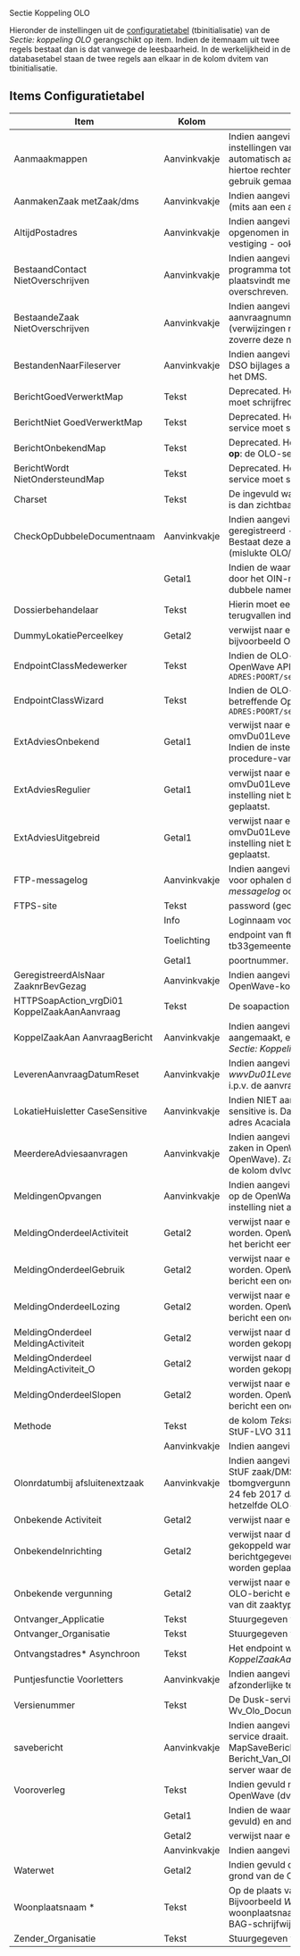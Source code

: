  Sectie Koppeling OLO

Hieronder de instellingen uit de [configuratietabel](/docs/instellen_inrichten/configuratie/README.md) (tbinitialisatie) van de _Sectie: koppeling OLO_ gerangschikt op item. Indien de itemnaam uit twee regels bestaat dan is dat vanwege de leesbaarheid. In de werkelijkheid in de databasetabel staan de twee regels aan elkaar in de kolom dvitem van tbinitialisatie.

## Items Configuratietabel

| Item                                         | Kolom        | Omschrijving                                           |
|----------------------------------------------|--------------|--------------------------------------------------------|
| Aanmaakmappen                                | Aanvinkvakje | Indien aangevinkt zal de OLO-verwerkingservice proberen op de fileshare (!) mappen aan te maken conform de instellingen van kolom _Tekst_ bij _Sectie: Aanmaakmappen_ waarbij _Item_ begint met \_Omgeving\_\_ of \_MilGebr\_\_. De automatisch aan te maken mappen zullen in ieder geval gedefinieerd moeten zijn als UNC-paden en de OLO-service moet hiertoe rechten hebben. Het gaat om de mappen zonder de variabelen `%inspnr%` , `%adviesnr%` en `%bezwaarnr%`. Let op: indien gebruik gemaakt wordt van de AIM tool, dan kan deze instelling NIET aanstaan. |
| AanmakenZaak metZaak/dms                     | Aanvinkvakje | Indien aangevinkt zal de OLO-service ook een StUF Zaak/DMS creerZaakbericht sturen naar het externe zaaksysteem (mits aan een aantal voorwaarden is voldaan: zie lemma _OLO-verwerking_. |
| AltijdPostadres                              | Aanvinkvakje | Indien aangevinkt en het correspondentieadres van een initiator of gemachtigde bij natuurlijkpersoon of vestiging is NIET opgenomen in het bericht, dan worden de verblijfsadresgegevens uit het OLO-bericht - naast overname in het blok vestiging - ook overgenomen in het blok postadres van de contactpersoon. |
| BestaandContact NietOverschrijven            | Aanvinkvakje | Indien aangevinkt heeft dat tot consequentie dat wanneer tijdens het inlezen van de aanvrager of gemachtigde het programma tot de conclusie komt dat deze reeds bestaat als contactadres in OpenWave, er alleen een koppeling plaatsvindt met de nieuwe vergunningsaanvraag zonder dat daarbij de bestaande contactadresgegevens worden overschreven. |
| BestaandeZaak NietOverschrijven              | Aanvinkvakje | Indien aangevinkt heeft dat tot consequentie dan wanneer een OLO-bericht wordt verwerkt met een OLO-aanvraagnummer dat al bestaat in OpenWave de gegevens van die bestaande zaak NIET worden overschreven. De (verwijzingen naar) bijlages van het OLO-bericht worden wel opgenomen in de tabel nagekomen OLO-berichten in zoverre deze nog niet bestonden (er wordt gematched op de tag bestandsnaam). |
| BestandenNaarFileserver                      | Aanvinkvakje | Indien aangevinkt en in hybride situatie dat documenten zowel op fileserver als in een DMS kunnen staan, zullen OLO en DSO bijlages automatisch op de fileserver worden geplaatst. Indien deze instelling niet bestaat of is uitgevinkt dan dus in het DMS. |
| BerichtGoedVerwerktMap                       | Tekst        | Deprecated. Het UNC-pad waarop de succesvol verwerkte OLO-berichten worden geplaatst. **Let op**: de OLO-service moet schrijfrechten hebben op deze map. Deze functie is door Messagelog overbodig geworden. |
| BerichtNiet GoedVerwerktMap                  | Tekst        | Deprecated. Het UNC-pad waarop de NIET succesvol verwerkte OLO-berichten worden geplaatst. **Let op**: de OLO-service moet schrijfrechten hebben op deze map. Deze functie is door Messagelog overbodig geworden. |
| BerichtOnbekendMap                           | Tekst        | Deprecated. Het UNC-pad waarop de onbekende -berichten die naar de OLO-service zijn gestuurd worden geplaatst. **Let op**: de OLO-service moet schrijfrechten hebben op deze map. Deze functie is door Messagelog overbodig geworden. |
| BerichtWordt NietOndersteundMap              | Tekst        | Deprecated. Het UNC-pad waarop de OLO-berichten die OpenWave niet ondersteund worden geplaatst. **Let op**: de OLO-service moet schrijfrechten hebben op deze map. Deze functie is door Messagelog overbodig geworden. |
| Charset                                      | Tekst        | De ingevuld waarde verschijnt bovenaan in de uitgaande xml van het koppelvraagaanzaak-bericht. Bijv. de waarde utf-8 is dan zichtbaar in _`<?xml version="1.0" encoding="utf-8"?>`_. |
| CheckOpDubbeleDocumentnaam                   | Aanvinkvakje | Indien aangevinkt zal OpenWave bij het plaatsen van OLO en of DSO-bijlages - indien deze automatisch worden geregistreerd - een extra check op het bestaat van de bijlagenaam in de kolom dvdocfilenaam van tbcorrespondentie. Bestaat deze al dan wordt de bijlage niet geplaatst, maar wordt wel een extra regel aangemaakt in tbbadextupload (mislukte OLO/DSO-bijlages). |
|                                              | Getal1       | Indien de waarde <> 1 dan gaat OpenWave er vanuit dat bij DSO documenten de eerste 20 posities worden ingenomen door het OIN-nummer. In verband met complexe vergunningen wordt dit OIN-nummer dan genegeerd bij de check op dubbele namen. |
| Dossierbehandelaar                           | Tekst        | Hierin moet een valide medewerkerscode (tbmedewerkers.dvcode) staan, **Let op**: case-sensitive, waarop de service kan terugvallen indien bij het zaaktype geen default behandelaar is opgegeven. |
| DummyLokatiePerceelkey                       | Getal2       | verwijst naar een dnkey van tabel locaties (tbperceeladressen) met de betekenis onbekend adres (gevuld met bijvoorbeeld Onbekende Plaats, Onbekende Straat, Huisnummer 0 of 9999). |
| EndpointClassMedewerker                      | Tekst        | Indien de OLO-service een zaak moet doorsturen naar het externe zaak/DMS wordt hier het endpoint van de autorisatie OpenWave API (getAuthorisation) verwacht: dit moet zijn: `http://IP-ADRES:POORT/services/nl.rem.openwave.published.Medewerker.nl.rem.openwave.published.MedewerkerHttpSoap12Endpoint/` |
| EndpointClassWizard                          | Tekst        | Indien de OLO-service een zaak moet doorsturen naar het externe zaak/DMS wordt hier het endpoint van de de betreffende OpenWave API (maakZaakinZaaksysteem) verwacht: dit moet zijn `http://IP-ADRES:POORT/services/nl.rem.openwave.published.Wizard.nl.rem.openwave.published.WizardHttpSoap12Endpoint/` |
| ExtAdviesOnbekend                            | Getal1       | verwijst naar een een dnkey van tabel zaaktypes omgeving (TbSoortOmgverg) waaronder de OLO-berichten van type omvDu01LeverenAanvraag met de tag aanvraagprocedure anders dan regulier of uitgebreid moeten worden geplaatst. Indien de instelling niet bestaat dan worden deze adviesaanvragen onder de verplichte OW zaaktype voor geen-procedure-van-toepassing geplaatst. |
| ExtAdviesRegulier                            | Getal1       | verwijst naar een een dnkey van tabel zaaktypes omgeving TbSoortOmgverg waaronder de OLO-berichten van type omvDu01LeverenAanvraag met de tag aanvraagprocedure _Reguliere procedure_ geplaatst moeten worden. Indien de instelling niet bestaat dan worden deze adviesaanvragen onder de verplichte OW zaaktype voor de reguliere procedure geplaatst. |
| ExtAdviesUitgebreid                          | Getal1       | verwijst naar een een dnkey van tabel zaaktypes omgeving (TbSoortOmgverg) waaronder de OLO-berichten van type omvDu01LeverenAanvraag met de tag aanvraagprocedure _Uitgebreide procedure_ geplaatst moeten worden. Indien de instelling niet bestaat dan worden deze adviesaanvragen onder de verplichte OW zaaktype voor de uitgebreide procedure geplaatst. |
| FTP-messagelog                               | Aanvinkvakje | Indien aangevinkt worden de aanroepen naar de FTPS-site voor ophalen ontbrekende OLO-documenten en aanroepen voor ophalen documenten uit DSO (verzoeken), gelogd in tbmessagelog (mits de algemene instelling _Sectie: OWB en Item: messagelog_ ook is aangevinkt). |
| FTPS-site                                    | Tekst        | password (gecrypt) van toegang tot OLO-ftps-site.      |
|                                              | Info         | Loginnaam voor toegang tot ftps-site.                  |
|                                              | Toelichting  | endpoint van ftps-site. OpenWave zal voor deze credentials overigens eerst kijken naar de ingestelde waarden in tabel tb33gemeente |
|                                              | Getal1       | poortnummer.                                           |
| GeregistreerdAlsNaar ZaaknrBevGezag          | Aanvinkvakje | Indien aangevinkt, dan wordt de tag identificatie uit het OLO-bericht van blok _StaatGeregistreerdAls_ opgeslagen in de OpenWave-kolom dvzaaknrbevgezag i.p.v. dvintzaakcode (zaaknr extern zaak/DMS). |
| HTTPSoapAction_vrgDi01 KoppelZaakAanAanvraag | Tekst        | De soapaction nodig bij uitgaande bericht. Vullen met _vrgDi01KoppelZaakAanAanvraag_. |
| KoppelZaakAan AanvraagBericht                | Aanvinkvakje | Indien aangevinkt dan zal OpenWave na ontvangst van een aanvraag, waarbij een nieuwe zak in OpenWave is aangemaakt, een zogenaamd vrgDi01KoppelZaakAanAanvraag bericht naar het endpoint genoemd in kolom _Tekst_ van _Sectie: Koppeling OLO Item: Ontvangstadres_Asynchroon_. |
| LeverenAanvraagDatumReset                    | Aanvinkvakje | Indien aangevinkt en het gaat om de verwerking van de berichtsoorten _OmvDu01LeverenAanvraag en wwvDu01LeverenAanvraag_, dan zal de startdatum (tbomgvergunning.ddaanvraag) worden gevuld met de systeemdatum i.p.v. de aanvraagdatum uit het bericht. |
| LokatieHuisletter CaseSensitive              | Aanvinkvakje | Indien NIET aangevinkt betekent dit dat bij het inlezen van het locatie adres uit het OLO-bericht de huisletter niet case-sensitive is. Dat wil zeggen dat een aanvraag voor bijvoorbeeld Acacialaan 1 b gekoppeld kan worden aan het locatie adres Acacialaan 1 b of aan 1 B. De default instelling is aangevinkt!!!! dus wel onderscheid. |
| MeerdereAdviesaanvragen                      | Aanvinkvakje | Indien aangevinkt ontstaan bij de berichtsoorten _omvDu01LeverenAanvraag of wwvDu01LeverenAanvraag_ meerdere zaken in OpenWave wanneer de berichten doublure-waardes hebben in de tag `<aanvraagnummer>`(OLO/DSO nummer in OpenWave). Zaken in OpenWave worden in dat geval automatisch voorzien van een postfix (bijv.\_1 of \*2) om de waarde in de kolom dvlvoaanvraagnr uniek te houden. |
| MeldingenOpvangen                            | Aanvinkvakje | Indien aangevinkt dan worden OLO-berichten met de procedure _Geen procedure van toepassing_ of _Onbekend_ geplaatst op de OpenWave zaaktypes Sloopmelding of Gebruikmelding, Lozingsmelding of Activiteitenmelding. Indien deze instelling niet aangevinkt is dan worden deze OLO-berichten geplaatst op de onbekende OLO-vergunning. |
| MeldingOnderdeelActiviteit                   | Getal2       | verwijst naar een dnkey van tabel zaaktypes omgeving (TbSoortOmgverg) waaronder de activiteitenmeldingen geplaatst worden. OpenWave beschouwt een OLO-bericht als een activiteitenmelding indien _MeldingenOpvangen_ aangevinkt is en het bericht een onderdeel `<onderdeelActiviteitenMelding>` bevat. |
| MeldingOnderdeelGebruik                      | Getal2       | verwijst naar een dnkey van tabel zaaktypes omgeving (TbSoortOmgverg) waaronder de gebruiksmeldingen geplaatst worden. OpenWave beschouwt een OLO-bericht als een gebruiksmelding indien _MeldingenOpvangen_ aangevinkt is en het bericht een onderdeel `<onderdeelGebruik>` bevat. |
| MeldingOnderdeelLozing                       | Getal2       | verwijst naar een dnkey van tabel zaaktypes omgeving (TbSoortOmgverg) waaronder de lozingsmeldingen geplaatst worden. OpenWave beschouwt een OLO-bericht als een lozingsmelding indien _MeldingenOpvangen_ aangevinkt is en het bericht een onderdeel `<onderdeelMeldingLozingOpDeBodemOfDeRioleringBuitenInrichtingen>` bevat. |
| MeldingOnderdeel MeldingActiviteit           | Getal2       | verwijst naar de dnkey van tabel zaaktypes milieu/gebruik (TbSoortMilverg) waaraan de activiteitenmelding AIM moet worden gekoppeld. Een van _MeldingOnderdeelMeldingActiviteit_ of _MeldingOnderdeelMeldingActiviteit_O_ moet bestaan. |
| MeldingOnderdeel MeldingActiviteit_O         | Getal2       | verwijst naar de dnkey van tabel zaaktypes omgeving (TbSoortOmgverg) waaraan de activiteitenmelding AIM moet worden gekoppeld. |
| MeldingOnderdeelSlopen                       | Getal2       | verwijst naar een dnkey van tabel zaaktypes omgeving (TbSoortOmgverg) waaronder de sloopmeldingen geplaatst worden. OpenWave beschouwt een OLO-bericht als een sloopmelding indien _MeldingenOpvangen_ aangevinkt is en het bericht een onderdeel `<onderdeelSlopen>` bevat. |
| Methode                                      | Tekst        | de kolom _Tekst_ moet de waarde _StUF-LVO 311_ hebben en aangevinkt zijn. De service verwerkt met deze instelling zowel StUF-LVO 311 als StUF-LVO 312 berichten. |
|                                              | Aanvinkvakje | Indien aangevinkt dan verwerkt de DUSK Open-Waveservice inkomende OLO-berichten. |
| Olonrdatumbij afsluitenextzaak               | Aanvinkvakje | Indien aangevinkt en een gevulde einddatum wordt meegestuurd bij een Omgevingszaak met een OLO-nummer met een StUF zaak/DMS actualiseerStatus-bericht dan wordt aan het OLO-nummer (kolom dvlvoaanvraagnr van tbomgvergunning) een datum string met format '-jjjjmmdd' toegevoegd (dus als OLO-nummer is 123456 en de datum is 24 feb 2017 dan wordt dat 123456-20170224). Dit betekent dat een tweede adviesaanvraag (soms half jaar later) op hetzelfde OLO-nummer dan als nieuwe zaak wordt beschouwd door OpenWave. |
| Onbekende Activiteit                         | Getal2       | verwijst naar een dnkey van beheertabel activiteitsoorten (tbsrtToestemming) met de betekenis onbekende OLO-activiteit. |
| OnbekendeInrichting                          | Getal2       | verwijst naar de dnkey van de inrichting (tbmilinrichtingen) waaraan een AIM-milieuactiviteitenmelding moet worden gekoppeld wanneer het programma niet in staat is een bekende inrichting uit tbmilinrichtingen te kiezen op grond van de berichtgegevens. Deze instelling is alleen nodig indien de de AIM-meldingen in de tabel tbMilvergunningen moeten worden geplaatst. |
| Onbekende vergunning                         | Getal2       | verwijst naar een dnkey van beheertabel zaaktypes omgeving (TbSoortOmgverg). Deze verwijzing wordt gebruikt indien OLO-bericht een niet nader te plaatsen soort procedure geeft of facultatieve instellingen ontbreken. De OpenWave naam van dit zaaktype kan bijvoorbeeld Onbekende OLO_vergunning zijn. |
| Ontvanger_Applicatie                         | Tekst        | Stuurgegeven voor uitgaande bericht vrgDi01KoppelZaakAanAanvraag. |
| Ontvanger_Organisatie                        | Tekst        | Stuurgegeven voor uitgaande bericht vrgDi01KoppelZaakAanAanvraag. |
| Ontvangstadres\* Asynchroon                  | Tekst        | Het endpoint waar het vrgDi01KoppelZaakAanAanvraag bericht naar toe moet inden de instelling _KoppelZaakAanAanvraagBericht_ aangevinkt is. |
| Puntjesfunctie Voorletters                   | Aanvinkvakje | Indien aangevinkt is dan zal het programma alvorens de kolom voorletters bij een contactpersoon te vullen zo nodig de afzonderlijke tekens scheiden met een punt. |
| Versienummer                                 | Tekst        | De Dusk-service die inkomende OLO-berichten verwerkt zet hier zelf bij een databasecontact het versienummer neer van Wv_Olo_Document_311.dll. |
| savebericht                                  | Aanvinkvakje | Indien aangevinkt dan worden de inkomende OLO-berichten als file gelogd op een map op de server waar de Dusk-OLO-service draait. Deze mapnaam staat in een configuratiefile naast de Berichtenservice (dusk.ini). Sectie: [Log] en Item: MapSaveBericht. De namen van de files die hier komen te staan worden door de service zelf gegenereerd, bijvoorbeeld Bericht_Van_Olo_Naar_Dusk_140602150536.xml. Voor het definiëren van de map zijn systeembeheerrechten op de server waar de OLO-service draait nodig. |
| Vooroverleg                                  | Tekst        | Indien gevuld met een tekst waarvan de lengte kleiner of gelijk 5 is zal het OLO-nummer bij een vooroverlegkaart in OpenWave (dvlvoaanvraagnr) worden opgeslagen met deze tekst als prefix. |
|                                              | Getal1       | Indien de waarde 1 dan wordt de dvaanvraagnaam bij vooroverleg gevuld met de waarde van de tag toelichting (mits gevuld) en anders (dus geen toelichting of Getal1 <> 1) dan met de vaste tekst _Aanvragen Vooroverleg_. |
|                                              | Getal2       | verwijst naar een dnkey van beheertabel zaaktypes omgeving (TbSoortOmgverg) die de betekenis vooroverleg heeft. |
|                                              | Aanvinkvakje | Indien aangevinkt zullen documenten ook geplaatst kunnen worden bij een vooroverleg met prefixnummer. |
| Waterwet                                     | Getal2       | Indien gevuld dan verwijst deze waarde naar een dnkey van tbsoortomgverg (zaaktypes omgeving) waar nieuwe zaken op grond van de OLO–berichtsoorten wwvDi01AanbiedenAanvraag en wwvDu01LeverenAanvraag aan gekoppeld worden. |
| Woonplaatsnaam \*                            | Tekst        | Op de plaats van de asterisk in de itemnaam de afwijkende schrijfwijze van de plaatsnaam in het OLO bericht t.o.v. BAG. Bijvoorbeeld _Woonplaatsnaam Ede (GLD)_. In de kolom _Tekst_ moet vervolgens de juiste schrijfwijze van de woonplaatsnaam komen te staan, zoals _Ede_, zoals deze staat in de Wave-tabel tbwoonplaats (zie Locatie), waarin de BAG-schrijfwijze zou moeten staan. |
| Zender_Organisatie                           | Tekst        | Stuurgegeven voor uitgaande bericht vrgDi01KoppelZaakAanAanvraag. |
